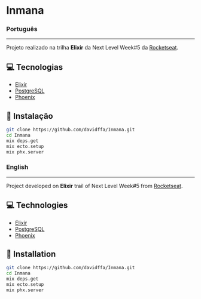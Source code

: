 # Inmana

### Português
---

Projeto realizado na trilha <strong>Elixir</strong> da Next Level Week#5 da [Rocketseat](https://rocketseat.com.br/).

## 💻 Tecnologias

- [Elixir](https://elixir-lang.org/)
- [PostgreSQL](https://www.postgresql.org/)
- [Phoenix](https://www.phoenixframework.org/)

## 🚀 Instalação

```sh
git clone https://github.com/davidffa/Inmana.git
cd Inmana
mix deps.get
mix ecto.setup
mix phx.server
```

### English
---

Project developed on <strong>Elixir</strong> trail of Next Level Week#5 from [Rocketseat](https://rocketseat.com.br/).

## 💻 Technologies

- [Elixir](https://elixir-lang.org/)
- [PostgreSQL](https://www.postgresql.org/)
- [Phoenix](https://www.phoenixframework.org/)

## 🚀 Installation

```sh
git clone https://github.com/davidffa/Inmana.git
cd Inmana
mix deps.get
mix ecto.setup
mix phx.server
```